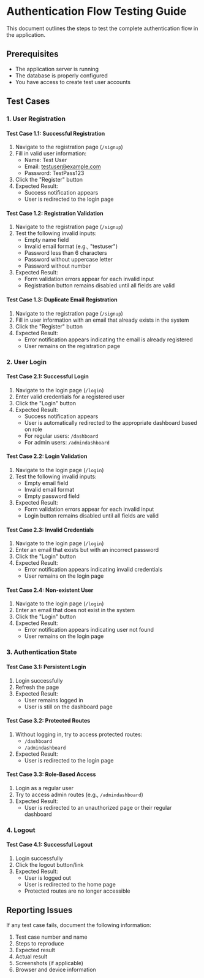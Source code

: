 # Authentication Flow Testing Guide

This document outlines the steps to test the complete authentication flow in the application.

## Prerequisites

- The application server is running
- The database is properly configured
- You have access to create test user accounts

## Test Cases

### 1. User Registration

#### Test Case 1.1: Successful Registration

1. Navigate to the registration page (`/signup`)
2. Fill in valid user information:
   - Name: Test User
   - Email: testuser@example.com
   - Password: TestPass123
3. Click the "Register" button
4. Expected Result:
   - Success notification appears
   - User is redirected to the login page

#### Test Case 1.2: Registration Validation

1. Navigate to the registration page (`/signup`)
2. Test the following invalid inputs:
   - Empty name field
   - Invalid email format (e.g., "testuser")
   - Password less than 6 characters
   - Password without uppercase letter
   - Password without number
3. Expected Result:
   - Form validation errors appear for each invalid input
   - Registration button remains disabled until all fields are valid

#### Test Case 1.3: Duplicate Email Registration

1. Navigate to the registration page (`/signup`)
2. Fill in user information with an email that already exists in the system
3. Click the "Register" button
4. Expected Result:
   - Error notification appears indicating the email is already registered
   - User remains on the registration page

### 2. User Login

#### Test Case 2.1: Successful Login

1. Navigate to the login page (`/login`)
2. Enter valid credentials for a registered user
3. Click the "Login" button
4. Expected Result:
   - Success notification appears
   - User is automatically redirected to the appropriate dashboard based on role
   - For regular users: `/dashboard`
   - For admin users: `/admindashboard`

#### Test Case 2.2: Login Validation

1. Navigate to the login page (`/login`)
2. Test the following invalid inputs:
   - Empty email field
   - Invalid email format
   - Empty password field
3. Expected Result:
   - Form validation errors appear for each invalid input
   - Login button remains disabled until all fields are valid

#### Test Case 2.3: Invalid Credentials

1. Navigate to the login page (`/login`)
2. Enter an email that exists but with an incorrect password
3. Click the "Login" button
4. Expected Result:
   - Error notification appears indicating invalid credentials
   - User remains on the login page

#### Test Case 2.4: Non-existent User

1. Navigate to the login page (`/login`)
2. Enter an email that does not exist in the system
3. Click the "Login" button
4. Expected Result:
   - Error notification appears indicating user not found
   - User remains on the login page

### 3. Authentication State

#### Test Case 3.1: Persistent Login

1. Login successfully
2. Refresh the page
3. Expected Result:
   - User remains logged in
   - User is still on the dashboard page

#### Test Case 3.2: Protected Routes

1. Without logging in, try to access protected routes:
   - `/dashboard`
   - `/admindashboard`
2. Expected Result:
   - User is redirected to the login page

#### Test Case 3.3: Role-Based Access

1. Login as a regular user
2. Try to access admin routes (e.g., `/admindashboard`)
3. Expected Result:
   - User is redirected to an unauthorized page or their regular dashboard

### 4. Logout

#### Test Case 4.1: Successful Logout

1. Login successfully
2. Click the logout button/link
3. Expected Result:
   - User is logged out
   - User is redirected to the home page
   - Protected routes are no longer accessible

## Reporting Issues

If any test case fails, document the following information:

1. Test case number and name
2. Steps to reproduce
3. Expected result
4. Actual result
5. Screenshots (if applicable)
6. Browser and device information